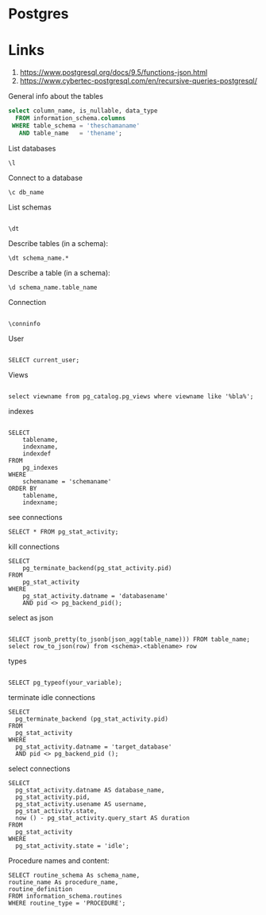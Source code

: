 # Postgres

# Links
1. https://www.postgresql.org/docs/9.5/functions-json.html
1. https://www.cybertec-postgresql.com/en/recursive-queries-postgresql/

General info about the tables

```sql
select column_name, is_nullable, data_type
  FROM information_schema.columns
 WHERE table_schema = 'theschamaname'
   AND table_name   = 'thename';
```

List databases 
```
\l
```

Connect to a database
```
\c db_name
```

List schemas
```

\dt

```

Describe tables (in a schema):
```
\dt schema_name.*
```

Describe a table (in a schema):
```
\d schema_name.table_name

```

Connection
```

\conninfo

```

User

```

SELECT current_user;

```

Views
```

select viewname from pg_catalog.pg_views where viewname like '%bla%';

```

indexes


```

SELECT
    tablename,
    indexname,
    indexdef
FROM
    pg_indexes
WHERE
    schemaname = 'schemaname'
ORDER BY
    tablename,
    indexname;

```

see connections

```
SELECT * FROM pg_stat_activity;
```

kill connections

```
SELECT
	pg_terminate_backend(pg_stat_activity.pid)
FROM
	pg_stat_activity
WHERE
	pg_stat_activity.datname = 'databasename'
	AND pid <> pg_backend_pid();

```

select as json

```

SELECT jsonb_pretty(to_jsonb(json_agg(table_name))) FROM table_name;
select row_to_json(row) from <schema>.<tablename> row

```



types

```

SELECT pg_typeof(your_variable);

```


terminate idle connections

```
SELECT
  pg_terminate_backend (pg_stat_activity.pid)
FROM
  pg_stat_activity
WHERE
  pg_stat_activity.datname = 'target_database'
  AND pid <> pg_backend_pid ();
```

select connections

```
SELECT
  pg_stat_activity.datname AS database_name,
  pg_stat_activity.pid,
  pg_stat_activity.usename AS username,
  pg_stat_activity.state,
  now () - pg_stat_activity.query_start AS duration
FROM
  pg_stat_activity
WHERE
  pg_stat_activity.state = 'idle';

```

Procedure names and content:

```
SELECT routine_schema As schema_name,
routine_name As procedure_name,
routine_definition
FROM information_schema.routines
WHERE routine_type = 'PROCEDURE';
```

